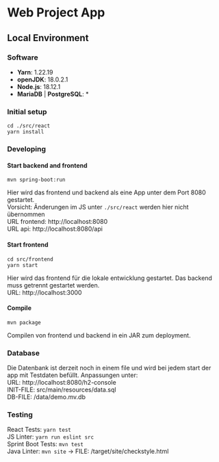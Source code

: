 # Web Project App

## Local Environment

### Software
* **Yarn**: 1.22.19
* **openJDK**: 18.0.2.1
* **Node.js**: 18.12.1
* **MariaDB** | **PostgreSQL**: *

### Initial setup
```
cd ./src/react
yarn install
````

### Developing
#### Start backend and frontend
```
mvn spring-boot:run
```
Hier wird das frontend und backend als eine App unter dem Port 8080 gestartet.
<br/>
Vorsicht: Änderungen im JS unter ``./src/react`` werden hier nicht übernommen
<br />
URL frontend: http://localhost:8080
<br />
URL api: http://localhost:8080/api

#### Start frontend
```
cd src/frontend
yarn start
```
Hier wird das frontend für die lokale entwicklung gestartet. Das backend muss getrennt gestartet werden.
<br />
URL: http://localhost:3000

#### Compile
```
mvn package
```
Compilen von frontend und backend in ein JAR zum deployment.

### Database
Die Datenbank ist derzeit noch in einem file und wird bei jedem start der app mit Testdaten befüllt. Anpassungen unter:
<br />
URL: http://localhost:8080/h2-console
<br />
INIT-FILE: src/main/resources/data.sql
<br/>
DB-FILE: /data/demo.mv.db

### Testing
React Tests: ``yarn test``
<br />
JS Linter: ``yarn run eslint src``
<br />
Sprint Boot Tests: ``mvn test``
<br />
Java Linter: ``mvn site`` -> FILE: /target/site/checkstyle.html
